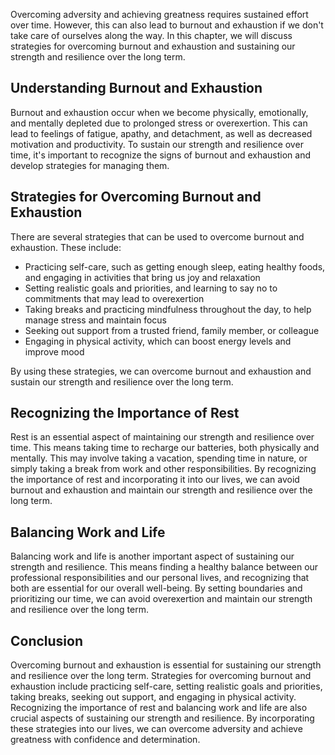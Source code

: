 
Overcoming adversity and achieving greatness requires sustained effort over time. However, this can also lead to burnout and exhaustion if we don't take care of ourselves along the way. In this chapter, we will discuss strategies for overcoming burnout and exhaustion and sustaining our strength and resilience over the long term.

Understanding Burnout and Exhaustion
------------------------------------

Burnout and exhaustion occur when we become physically, emotionally, and mentally depleted due to prolonged stress or overexertion. This can lead to feelings of fatigue, apathy, and detachment, as well as decreased motivation and productivity. To sustain our strength and resilience over time, it's important to recognize the signs of burnout and exhaustion and develop strategies for managing them.

Strategies for Overcoming Burnout and Exhaustion
------------------------------------------------

There are several strategies that can be used to overcome burnout and exhaustion. These include:

* Practicing self-care, such as getting enough sleep, eating healthy foods, and engaging in activities that bring us joy and relaxation
* Setting realistic goals and priorities, and learning to say no to commitments that may lead to overexertion
* Taking breaks and practicing mindfulness throughout the day, to help manage stress and maintain focus
* Seeking out support from a trusted friend, family member, or colleague
* Engaging in physical activity, which can boost energy levels and improve mood

By using these strategies, we can overcome burnout and exhaustion and sustain our strength and resilience over the long term.

Recognizing the Importance of Rest
----------------------------------

Rest is an essential aspect of maintaining our strength and resilience over time. This means taking time to recharge our batteries, both physically and mentally. This may involve taking a vacation, spending time in nature, or simply taking a break from work and other responsibilities. By recognizing the importance of rest and incorporating it into our lives, we can avoid burnout and exhaustion and maintain our strength and resilience over the long term.

Balancing Work and Life
-----------------------

Balancing work and life is another important aspect of sustaining our strength and resilience. This means finding a healthy balance between our professional responsibilities and our personal lives, and recognizing that both are essential for our overall well-being. By setting boundaries and prioritizing our time, we can avoid overexertion and maintain our strength and resilience over the long term.

Conclusion
----------

Overcoming burnout and exhaustion is essential for sustaining our strength and resilience over the long term. Strategies for overcoming burnout and exhaustion include practicing self-care, setting realistic goals and priorities, taking breaks, seeking out support, and engaging in physical activity. Recognizing the importance of rest and balancing work and life are also crucial aspects of sustaining our strength and resilience. By incorporating these strategies into our lives, we can overcome adversity and achieve greatness with confidence and determination.
